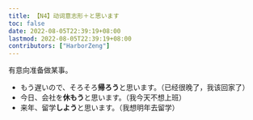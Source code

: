 ```yaml
---
title: 【N4】动词意志形＋と思います
toc: false
date: 2022-08-05T22:39:19+08:00
lastmod: 2022-08-05T22:39:19+08:00
contributors: ["HarborZeng"]
---
```


有意向准备做某事。

- もう遅いので、そろそろ**帰ろう**と思います。（已经很晚了，我该回家了）
- 今日、会社を**休もう**と思います。（我今天不想上班）
- 来年、留学**しよう**と思います。（我想明年去留学）

